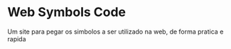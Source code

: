 # Web Symbols Code
 Um site para pegar os simbolos a ser utilizado na web, de forma pratica e rapida
